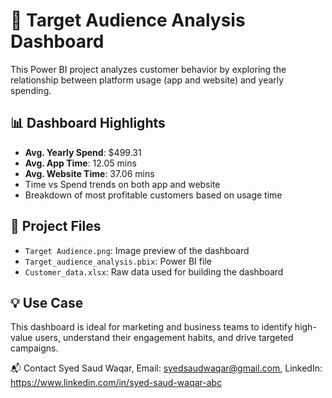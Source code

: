 # 🎯 Target Audience Analysis Dashboard

This Power BI project analyzes customer behavior by exploring the relationship between platform usage (app and website) and yearly spending.

## 📊 Dashboard Highlights
- **Avg. Yearly Spend**: $499.31  
- **Avg. App Time**: 12.05 mins  
- **Avg. Website Time**: 37.06 mins  
- Time vs Spend trends on both app and website  
- Breakdown of most profitable customers based on usage time  

## 📁 Project Files
- `Target Audience.png`: Image preview of the dashboard  
- `Target_audience_analysis.pbix`: Power BI file  
- `Customer_data.xlsx`: Raw data used for building the dashboard  

## 💡 Use Case
This dashboard is ideal for marketing and business teams to identify high-value users, understand their engagement habits, and drive targeted campaigns.

📬 Contact Syed Saud Waqar, Email: syedsaudwaqar@gmail.com, LinkedIn: https://www.linkedin.com/in/syed-saud-waqar-abc

